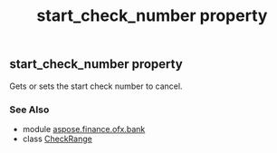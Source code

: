 ﻿---
title: start_check_number property
second_title: Aspose.Finance for Python via .NET API References
description: 
type: docs
weight: 40
url: /python-net/aspose.finance.ofx.bank/checkrange/start_check_number/
is_root: false
---

## start_check_number property


Gets or sets the start check number to cancel.

### See Also
* module [aspose.finance.ofx.bank](../../)
* class [CheckRange](/finance/python-net/aspose.finance.ofx.bank/checkrange)
